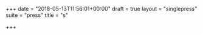 +++
date = "2018-05-13T11:56:01+00:00"
draft = true
layout = "singlepress"
suite = "press"
title = "s"

+++
